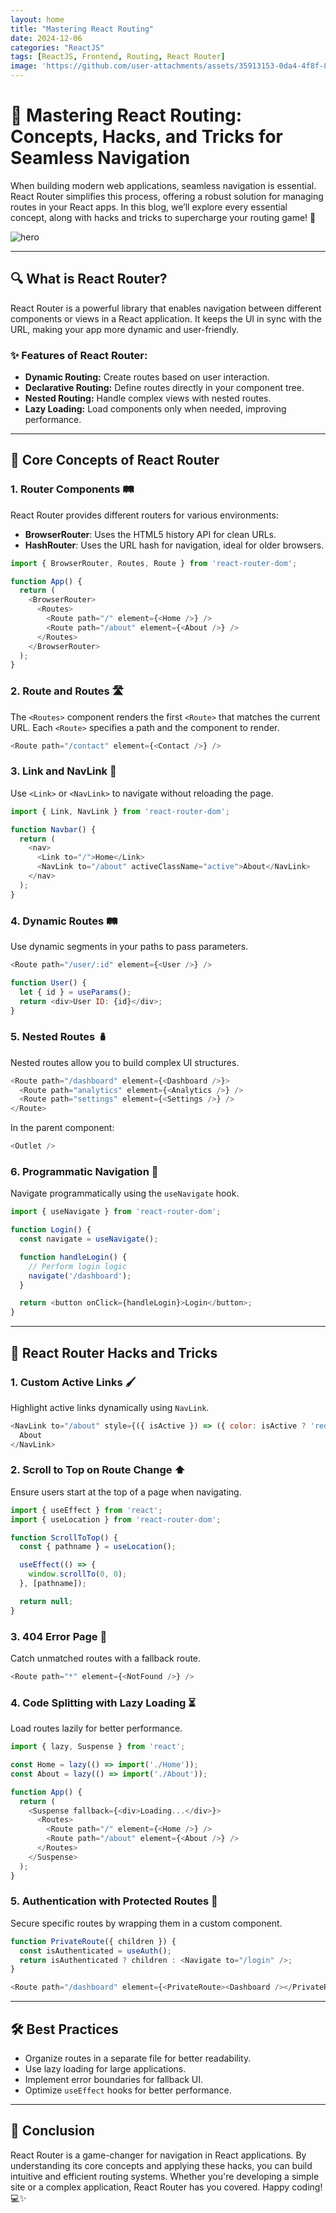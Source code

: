 ```yaml
---
layout: home
title: "Mastering React Routing"
date: 2024-12-06
categories: "ReactJS"
tags: [ReactJS, Frontend, Routing, React Router]
image: 'https://github.com/user-attachments/assets/35913153-0da4-4f8f-8e17-efb7f3cfefb4'
---
```


# 🚀 Mastering React Routing: Concepts, Hacks, and Tricks for Seamless Navigation

When building modern web applications, seamless navigation is essential. React Router simplifies this process, offering a robust solution for managing routes in your React apps. In this blog, we’ll explore every essential concept, along with hacks and tricks to supercharge your routing game! 🌟

![hero](https://github.com/user-attachments/assets/35913153-0da4-4f8f-8e17-efb7f3cfefb4)

---

## 🔍 What is React Router?
React Router is a powerful library that enables navigation between different components or views in a React application. It keeps the UI in sync with the URL, making your app more dynamic and user-friendly.

### ✨ Features of React Router:
- **Dynamic Routing:** Create routes based on user interaction.
- **Declarative Routing:** Define routes directly in your component tree.
- **Nested Routing:** Handle complex views with nested routes.
- **Lazy Loading:** Load components only when needed, improving performance.

---

## 📜 Core Concepts of React Router

### 1. **Router Components** 🛤️
React Router provides different routers for various environments:
- **BrowserRouter**: Uses the HTML5 history API for clean URLs.
- **HashRouter**: Uses the URL hash for navigation, ideal for older browsers.

```javascript
import { BrowserRouter, Routes, Route } from 'react-router-dom';

function App() {
  return (
    <BrowserRouter>
      <Routes>
        <Route path="/" element={<Home />} />
        <Route path="/about" element={<About />} />
      </Routes>
    </BrowserRouter>
  );
}
```

### 2. **Route and Routes** 🛣️
The `<Routes>` component renders the first `<Route>` that matches the current URL. Each `<Route>` specifies a path and the component to render.

```javascript
<Route path="/contact" element={<Contact />} />
```

### 3. **Link and NavLink** 🔗
Use `<Link>` or `<NavLink>` to navigate without reloading the page.

```javascript
import { Link, NavLink } from 'react-router-dom';

function Navbar() {
  return (
    <nav>
      <Link to="/">Home</Link>
      <NavLink to="/about" activeClassName="active">About</NavLink>
    </nav>
  );
}
```

### 4. **Dynamic Routes** 🛤️
Use dynamic segments in your paths to pass parameters.

```javascript
<Route path="/user/:id" element={<User />} />

function User() {
  let { id } = useParams();
  return <div>User ID: {id}</div>;
}
```

### 5. **Nested Routes** 🪆
Nested routes allow you to build complex UI structures.

```javascript
<Route path="/dashboard" element={<Dashboard />}>
  <Route path="analytics" element={<Analytics />} />
  <Route path="settings" element={<Settings />} />
</Route>
```

In the parent component:
```javascript
<Outlet />
```

### 6. **Programmatic Navigation** 🤖
Navigate programmatically using the `useNavigate` hook.

```javascript
import { useNavigate } from 'react-router-dom';

function Login() {
  const navigate = useNavigate();

  function handleLogin() {
    // Perform login logic
    navigate('/dashboard');
  }

  return <button onClick={handleLogin}>Login</button>;
}
```

---

## 🎩 React Router Hacks and Tricks

### 1. **Custom Active Links** 🖌️
Highlight active links dynamically using `NavLink`.

```javascript
<NavLink to="/about" style={({ isActive }) => ({ color: isActive ? 'red' : 'blue' })}>
  About
</NavLink>
```

### 2. **Scroll to Top on Route Change** ⬆️
Ensure users start at the top of a page when navigating.

```javascript
import { useEffect } from 'react';
import { useLocation } from 'react-router-dom';

function ScrollToTop() {
  const { pathname } = useLocation();

  useEffect(() => {
    window.scrollTo(0, 0);
  }, [pathname]);

  return null;
}
```

### 3. **404 Error Page** 🚫
Catch unmatched routes with a fallback route.

```javascript
<Route path="*" element={<NotFound />} />
```

### 4. **Code Splitting with Lazy Loading** ⏳
Load routes lazily for better performance.

```javascript
import { lazy, Suspense } from 'react';

const Home = lazy(() => import('./Home'));
const About = lazy(() => import('./About'));

function App() {
  return (
    <Suspense fallback={<div>Loading...</div>}>
      <Routes>
        <Route path="/" element={<Home />} />
        <Route path="/about" element={<About />} />
      </Routes>
    </Suspense>
  );
}
```

### 5. **Authentication with Protected Routes** 🔐
Secure specific routes by wrapping them in a custom component.

```javascript
function PrivateRoute({ children }) {
  const isAuthenticated = useAuth();
  return isAuthenticated ? children : <Navigate to="/login" />;
}

<Route path="/dashboard" element={<PrivateRoute><Dashboard /></PrivateRoute>} />
```

---

## 🛠️ Best Practices
- Organize routes in a separate file for better readability.
- Use lazy loading for large applications.
- Implement error boundaries for fallback UI.
- Optimize `useEffect` hooks for better performance.

---

## 🌟 Conclusion
React Router is a game-changer for navigation in React applications. By understanding its core concepts and applying these hacks, you can build intuitive and efficient routing systems. Whether you're developing a simple site or a complex application, React Router has you covered. Happy coding! 💻✨

